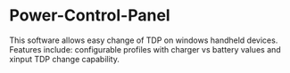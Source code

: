 # Power-Control-Panel
This software allows easy change of TDP on windows handheld devices. Features include: configurable profiles with charger vs battery values and xinput TDP change capability.
